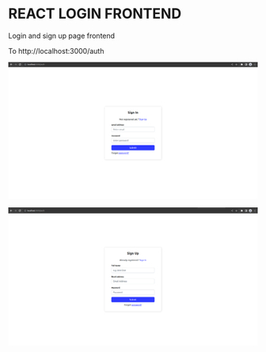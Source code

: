 # REACT LOGIN FRONTEND

Login and sign up page frontend

To http://localhost:3000/auth 

![login](src/images/loginR.png)


![register](src/images/register.png)
